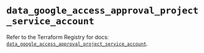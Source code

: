 # `data_google_access_approval_project_service_account`

Refer to the Terraform Registry for docs: [`data_google_access_approval_project_service_account`](https://registry.terraform.io/providers/hashicorp/google/6.29.0/docs/data-sources/access_approval_project_service_account).

